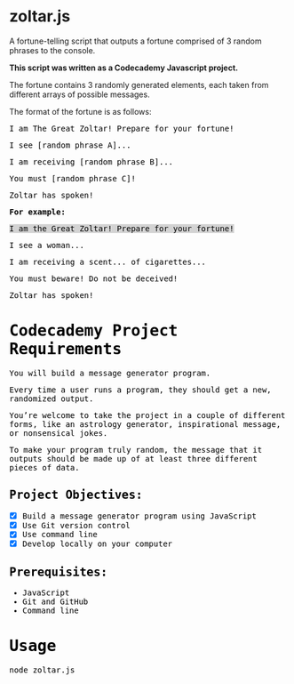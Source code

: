 # zoltar.js

A fortune-telling script that outputs a fortune comprised of 3 random phrases to the console. 

**This script was written as a Codecademy Javascript project.**

The fortune contains 3 randomly generated elements, each taken from different arrays of possible messages.

The format of the fortune is as follows:

<span style="font-family:monospace;background-color:lightgrey;color:black">

I am The Great Zoltar! Prepare for your fortune!

I see [random phrase A]...

I am receiving [random phrase B]...

You must [random phrase C]!

Zoltar has spoken!
</span>

**For example:**

<span style="font-family:monospace;background-color:lightgrey;color:black">
I am the Great Zoltar! Prepare for your fortune!

I see a woman...

I am receiving a scent... of cigarettes...

You must beware! Do not be deceived!

Zoltar has spoken! 
</span>

# Codecademy Project Requirements

You will build a message generator program. 

Every time a user runs a program, they should get a new, randomized output. 

You’re welcome to take the project in a couple of different forms, like an astrology generator, inspirational message, or nonsensical jokes. 

To make your program truly random, the message that it outputs should be made up of at least three different pieces of data.

## Project Objectives:

- [x] Build a message generator program using JavaScript
- [x] Use Git version control
- [x] Use command line
- [x] Develop locally on your computer

## Prerequisites:

- JavaScript
- Git and GitHub
- Command line


# Usage

node zoltar.js